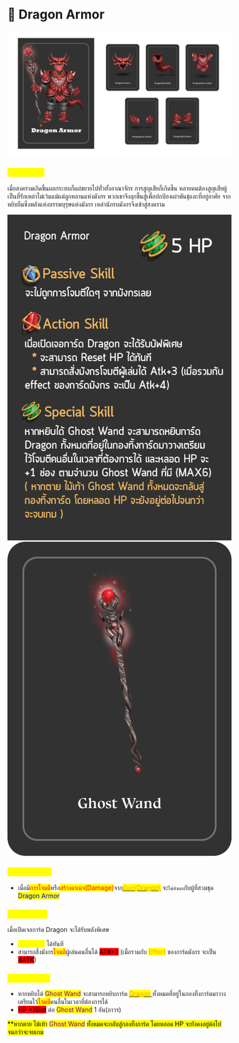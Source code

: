 # 🐉 Dragon Armor

![Dragon Armor](../.gitbook/assets/Dragon.png)

### <mark style="color:yellow;">ข้อมูลชุดเกราะ</mark>

เมื่อสงครามเกิดขึ้นผลกระทบก็แผ่ขยายไปทั่วทั้งอาณาจักร การสูญเสียก็เกิดขึ้น หลายคนต้องสูญเสียผู้เป็นที่รักเหล่าไม่เว้นแม้แต่ลูกหลานแห่งมังกร พวกเขาจึงลุกขึ้นสู้เพื่อปกป้องเผ่าพันธุ์และที่อยู่อาศัย จากหยิบยืมซึ่งพลังแห่งบรรพบุรุษแห่งมังกร เหล่านักรบมังกรจึงเข้าสู่สงคราม

![Dragon Armor Skill](<../.gitbook/assets/B (4).png>) ![Ghost Wand](<../.gitbook/assets/สำเนาของ ghost-wand.png>)

### <mark style="color:yellow;">Passive Skill</mark>

* เมื่อมี<mark style="color:red;">การโจมตี</mark>หรือ<mark style="color:red;">สร้างดาเมจ(Damage)</mark>จาก[<mark style="color:orange;">มังกร(Dragon)</mark>](../event-card.md#dragon) จะ`ไม่ส่งผล`กับผู้ที่สวมชุด <mark style="color:blue;">Dragon Armor</mark>

### <mark style="color:yellow;">Action Skill</mark>

เมื่อเปิดเจอการ์ด Dragon จะได้รับพลังพิเศษ

* <mark style="color:yellow;">Reset HP</mark> ได้ทันที
* สามารถสี่งมังกร<mark style="color:red;">โจมตี</mark>ผู้เล่นคนอื่นได้ <mark style="background-color:red;">ATK+3</mark> (เมื่อรวมกับ <mark style="color:orange;">Effect</mark> ของการ์ดมังกร จะเป็น <mark style="background-color:red;">4ATK</mark>)

### <mark style="color:yellow;">Special Skill</mark>

* หากหยิบได้ <mark style="color:purple;">Ghost Wand</mark> จะสามารถหยิบการ์ด [<mark style="color:orange;">Dragon</mark> ](../event-card.md#dragon)ทั้งหมดที่อยู่ในกองทิ้งการ์ดมาวางเตรียมไว้<mark style="color:red;">โจมตี</mark>คนอื่นในเวลาที่ต้องการได้
* <mark style="background-color:red;">HP +1Slot</mark> ต่อ <mark style="color:purple;">Ghost Wand</mark> 1 อัน(ถาวร)

<mark style="background-color:yellow;">\*\*หากตาย ไม้เท้า</mark> <mark style="color:purple;background-color:yellow;">Ghost Wand</mark> <mark style="background-color:yellow;">ทั้งหมดจะกลับสู่กองทิ้งการ์ด โดยหลอด HP จะยังคงอยู่ต่อไปจนกว่าจะจบเกม</mark>
